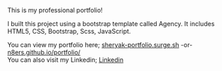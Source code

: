 This is my professional portfolio! 

I built this project using a bootstrap template called Agency. It includes HTML5, CSS, Bootstrap, Scss, JavaScript.

You can view my portfolio here; <a href="http://sheryak-portfolio.surge.sh/" target="_blank">sheryak-portfolio.surge.sh</a> -or- <a href="https://n8ers.github.io/portfolio/" target="_blank">n8ers.github.io/portfolio/</a>
</br>
You can also visit my Linkedin; <a href="https://www.linkedin.com/in/nathan-sheryak-405083136/" target="_blank">Linkedin</a>
